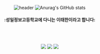 <div align="center"> 

![header](https://capsule-render.vercel.app/api?type=cylinder&color=000000&height=150&section=header&text=TaehanLee07&fontColor=ffffff&fontSize=70&animation=fadeIn&fontAlignY=55&desc=%20&descAlignY=62&descAlign=62)
![Anurag's GitHub stats](https://github-readme-stats.vercel.app/api?username=TaehanLee07&show_icons=true&theme=dracula)  
####  :성일정보고등학교에 다니는 이태한이라고 합니다:

  
 <br/>
 <br/>
  

  
 <br/>
  
<img src="https://img.shields.io/badge/JAVA-007396?style=for-the-badge&logo=Java&logoColor=white">
<img src="https://img.shields.io/badge/Eclipse-2C2255?style=for-the-badge&logo=Eclipse%20IDE&logoColor=white">
<img src="https://img.shields.io/badge/github-181717?style=for-the-badge&logo=github&logoColor=white">

 
   <br/>
   <br/>
 

 
  <br/>
  


</div>
